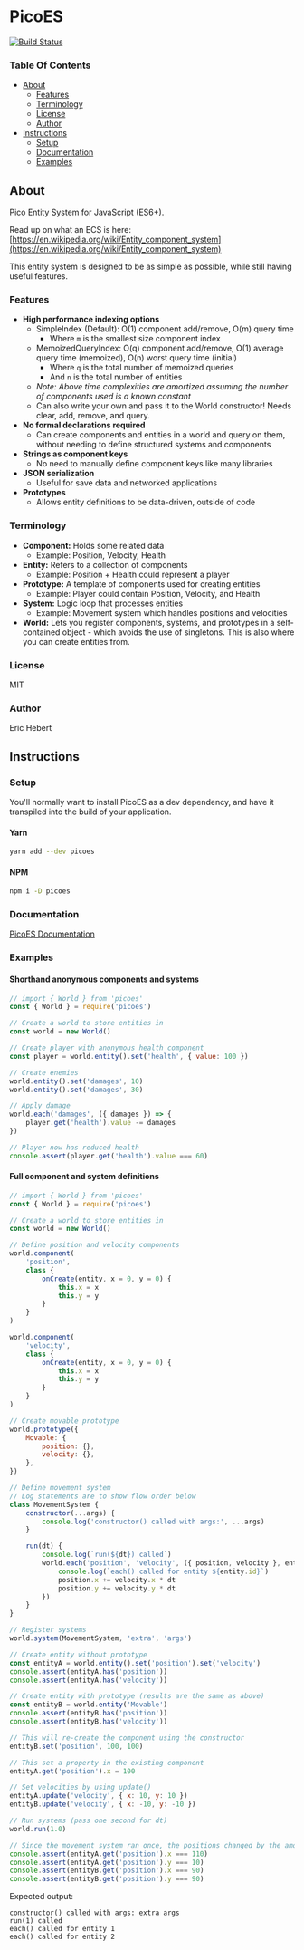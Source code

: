 # PicoES

[![Build Status](https://travis-ci.org/ayebear/picoes.svg?branch=master)](https://travis-ci.org/ayebear/picoes)

### Table Of Contents

-   [About](#about)
    -   [Features](#features)
    -   [Terminology](#terminology)
    -   [License](#license)
    -   [Author](#author)
-   [Instructions](#instructions)
    -   [Setup](#setup)
    -   [Documentation](#documentation)
    -   [Examples](#examples)

## About

Pico Entity System for JavaScript (ES6+).

Read up on what an ECS is here: [https://en.wikipedia.org/wiki/Entity_component_system](https://en.wikipedia.org/wiki/Entity_component_system)

This entity system is designed to be as simple as possible, while still having useful features.

### Features

-   **High performance indexing options**
    -   SimpleIndex (Default): O(1) component add/remove, O(m) query time
        -   Where `m` is the smallest size component index
    -   MemoizedQueryIndex: O(q) component add/remove, O(1) average query time (memoized), O(n) worst query time (initial)
        -   Where `q` is the total number of memoized queries
        -   And `n` is the total number of entities
    -   _Note: Above time complexities are amortized assuming the number of components used is a known constant_
    -   Can also write your own and pass it to the World constructor! Needs clear, add, remove, and query.
-   **No formal declarations required**
    -   Can create components and entities in a world and query on them, without needing to define structured systems and components
-   **Strings as component keys**
    -   No need to manually define component keys like many libraries
-   **JSON serialization**
    -   Useful for save data and networked applications
-   **Prototypes**
    -   Allows entity definitions to be data-driven, outside of code

### Terminology

-   **Component:** Holds some related data
    -   Example: Position, Velocity, Health
-   **Entity:** Refers to a collection of components
    -   Example: Position + Health could represent a player
-   **Prototype:** A template of components used for creating entities
    -   Example: Player could contain Position, Velocity, and Health
-   **System:** Logic loop that processes entities
    -   Example: Movement system which handles positions and velocities
-   **World:** Lets you register components, systems, and prototypes in a self-contained object - which avoids the use of singletons. This is also where you can create entities from.

### License

MIT

### Author

Eric Hebert

## Instructions

### Setup

You'll normally want to install PicoES as a dev dependency, and have it transpiled into the build of your application.

#### Yarn

```bash
yarn add --dev picoes
```

#### NPM

```bash
npm i -D picoes
```

### Documentation

[PicoES Documentation](http://ayebear.com/picoes)

### Examples

#### Shorthand anonymous components and systems

```javascript
// import { World } from 'picoes'
const { World } = require('picoes')

// Create a world to store entities in
const world = new World()

// Create player with anonymous health component
const player = world.entity().set('health', { value: 100 })

// Create enemies
world.entity().set('damages', 10)
world.entity().set('damages', 30)

// Apply damage
world.each('damages', ({ damages }) => {
	player.get('health').value -= damages
})

// Player now has reduced health
console.assert(player.get('health').value === 60)
```

#### Full component and system definitions

```javascript
// import { World } from 'picoes'
const { World } = require('picoes')

// Create a world to store entities in
const world = new World()

// Define position and velocity components
world.component(
	'position',
	class {
		onCreate(entity, x = 0, y = 0) {
			this.x = x
			this.y = y
		}
	}
)

world.component(
	'velocity',
	class {
		onCreate(entity, x = 0, y = 0) {
			this.x = x
			this.y = y
		}
	}
)

// Create movable prototype
world.prototype({
	Movable: {
		position: {},
		velocity: {},
	},
})

// Define movement system
// Log statements are to show flow order below
class MovementSystem {
	constructor(...args) {
		console.log('constructor() called with args:', ...args)
	}

	run(dt) {
		console.log(`run(${dt}) called`)
		world.each('position', 'velocity', ({ position, velocity }, entity) => {
			console.log(`each() called for entity ${entity.id}`)
			position.x += velocity.x * dt
			position.y += velocity.y * dt
		})
	}
}

// Register systems
world.system(MovementSystem, 'extra', 'args')

// Create entity without prototype
const entityA = world.entity().set('position').set('velocity')
console.assert(entityA.has('position'))
console.assert(entityA.has('velocity'))

// Create entity with prototype (results are the same as above)
const entityB = world.entity('Movable')
console.assert(entityB.has('position'))
console.assert(entityB.has('velocity'))

// This will re-create the component using the constructor
entityB.set('position', 100, 100)

// This set a property in the existing component
entityA.get('position').x = 100

// Set velocities by using update()
entityA.update('velocity', { x: 10, y: 10 })
entityB.update('velocity', { x: -10, y: -10 })

// Run systems (pass one second for dt)
world.run(1.0)

// Since the movement system ran once, the positions changed by the amount of their velocity
console.assert(entityA.get('position').x === 110)
console.assert(entityA.get('position').y === 10)
console.assert(entityB.get('position').x === 90)
console.assert(entityB.get('position').y === 90)
```

Expected output:

```
constructor() called with args: extra args
run(1) called
each() called for entity 1
each() called for entity 2
```
